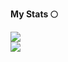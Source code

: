 <b align="center">My Stats 🌕</b><br>

<a href="https://github.com/lewis-hanson">
    <img align="center" src="https://github-readme-stats.vercel.app/api?username=lewis-hanson&theme=synthwave&show_icons=true" />
    <br>
    <img align="center" src="https://github-readme-stats.vercel.app/api/top-langs/?username=lewis-hanson&layout=compact&theme=synthwave&show_icons=true" />
</a>
